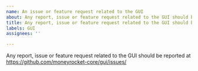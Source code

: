 ```yaml
---
name: An issue or feature request related to the GUI
about: Any report, issue or feature request related to the GUI should be reported at https://github.com/moneyrocket-core/gui/issues/
title: Any report, issue or feature request related to the GUI should be reported at https://github.com/moneyrocket-core/gui/issues/
labels: GUI
assignees: ''

---
```


Any report, issue or feature request related to the GUI should be reported at
https://github.com/moneyrocket-core/gui/issues/
